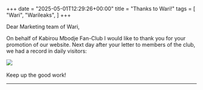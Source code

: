+++
date = "2025-05-01T12:29:26+00:00"
title = "Thanks to Wari!"
tags = [
    "Wari",
    "Warileaks",
]
+++

Dear Marketing team of Wari,

On behalf of Kabirou Mbodje Fan-Club I would like to thank you for your promotion of our website. Next day after your letter to members of the club, we had a record in daily visitors:

<!--more-->

<div class="container" style="width:auto">
  <a target="blank" href="https://res.cloudinary.com/vincentstradic/image/upload/v1525865754/family/stats.jpg">
    <img src="https://res.cloudinary.com/vincentstradic/image/upload/v1525865754/family/stats.jpg" style="max-width:100%">
  </a>
</div>
<br>
Keep up the good work!

<hr>
